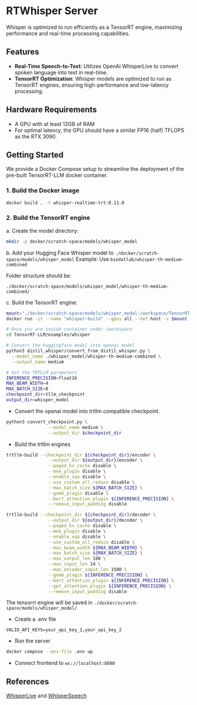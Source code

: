 # RTWhisper Server

Whisper is optimized to run efficiently as a TensorRT engine, maximizing performance and real-time processing capabilities.

## Features

- **Real-Time Speech-to-Text**: Utilizes OpenAI WhisperLive to convert spoken language into text in real-time.
- **TensorRT Optimization**: Whisper models are optimized to run as TensorRT engines, ensuring high-performance and low-latency processing.

## Hardware Requirements

- A GPU with at least 12GB of RAM
- For optimal latency, the GPU should have a similar FP16 (half) TFLOPS as the RTX 3090.

## Getting Started

We provide a Docker Compose setup to streamline the deployment of the pre-built TensorRT-LLM docker container.

### 1. Build the Docker image

```bash
docker build . -t whisper-realtime-trt:0.11.0
```

### 2. Build the TensorRT engine

a. Create the model directory:
```bash
mkdir -p docker/scratch-space/models/whisper_model
```

b. Add your Hugging Face Whisper model to `./docker/scratch-space/models/whisper_model`
   Example: Use `biodatlab/whisper-th-medium-combined`
   
   Folder structure should be:
   ```
   ./docker/scratch-space/models/whisper_model/whisper-th-medium-combined/
   ```

c. Build the TensorRT engine:
```bash
mount="./docker/scratch-space/models/whisper_model:/workspace/TensorRT-LLM/examples/whisper/whisper_model"
docker run -it --name "whisper-build" --gpus all --net host -v $mount --shm-size=2g whisper-realtime-trt:0.11.0

# Once you are inside container under /workspace 
cd TensorRT-LLM/examples/whisper

# Convert the huggingface model into openai model
python3 distil_whisper/convert_from_distil_whisper.py \
  --model_name ./whisper_model/whisper-th-medium-combined \
  --output_name medium

# Set the TRTLLM parameters
INFERENCE_PRECISION=float16
MAX_BEAM_WIDTH=4
MAX_BATCH_SIZE=8
checkpoint_dir=tllm_checkpoint
output_dir=whisper_model
```

- Convert the openai model into trtllm compatible checkpoint.
```bash
python3 convert_checkpoint.py \
                --model_name medium \
                --output_dir $checkpoint_dir
```

- Build the trtllm engines
```bash
trtllm-build --checkpoint_dir ${checkpoint_dir}/encoder \
                --output_dir ${output_dir}/encoder \
                --paged_kv_cache disable \
                --moe_plugin disable \
                --enable_xqa disable \
                --use_custom_all_reduce disable \
                --max_batch_size ${MAX_BATCH_SIZE} \
                --gemm_plugin disable \
                --bert_attention_plugin ${INFERENCE_PRECISION} \
                --remove_input_padding disable

trtllm-build --checkpoint_dir ${checkpoint_dir}/decoder \
                --output_dir ${output_dir}/decoder \
                --paged_kv_cache disable \
                --moe_plugin disable \
                --enable_xqa disable \
                --use_custom_all_reduce disable \
                --max_beam_width ${MAX_BEAM_WIDTH} \
                --max_batch_size ${MAX_BATCH_SIZE} \
                --max_output_len 100 \
                --max_input_len 14 \
                --max_encoder_input_len 1500 \
                --gemm_plugin ${INFERENCE_PRECISION} \
                --bert_attention_plugin ${INFERENCE_PRECISION} \
                --gpt_attention_plugin ${INFERENCE_PRECISION} \
                --remove_input_padding disable
```
The tensorrt engine will be saved in `./docker/scratch-space/models/whisper_model/`

- Create a .env file
```
VALID_API_KEYS=your_api_key_1,your_api_key_2
```
- Run the server
```bash
docker compose --env-file .env up
```

- Connect frontend to `ws://localhost:8080`


## References
[WhisperLive](https://github.com/collabora/WhisperLive) and
[WhisperSpeech](https://github.com/collabora/WhisperFusion)